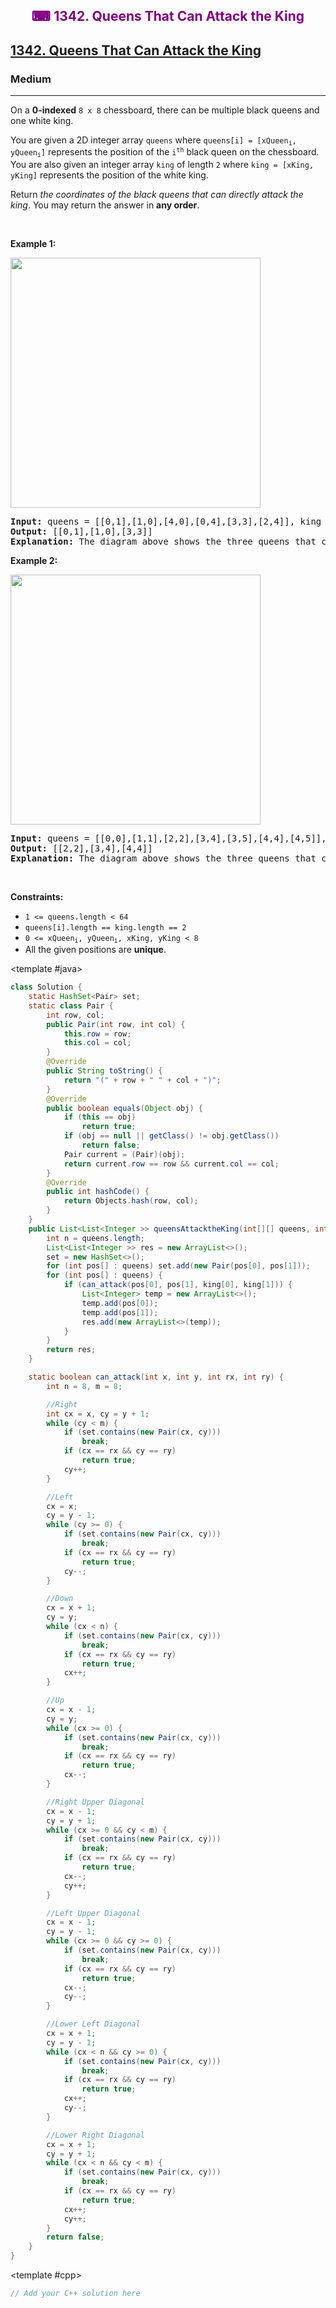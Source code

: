 <div align = "center">
<h style = "margin-bottom: 0px; margin-top: 0px; color : purple;" align = "center" class = "header">

## ⌨ 1342. Queens That Can Attack the King

</h>
</div>

<h2><a href="https://leetcode.com/problems/queens-that-can-attack-the-king" target = "_blank">1342. Queens That Can Attack the King</a></h2><h3>Medium</h3><hr><p>On a <strong>0-indexed</strong> <code>8 x 8</code> chessboard, there can be multiple black queens and one white king.</p>

<p>You are given a 2D integer array <code>queens</code> where <code>queens[i] = [xQueen<sub>i</sub>, yQueen<sub>i</sub>]</code> represents the position of the <code>i<sup>th</sup></code> black queen on the chessboard. You are also given an integer array <code>king</code> of length <code>2</code> where <code>king = [xKing, yKing]</code> represents the position of the white king.</p>

<p>Return <em>the coordinates of the black queens that can directly attack the king</em>. You may return the answer in <strong>any order</strong>.</p>

<p>&nbsp;</p>
<p><strong class="example">Example 1:</strong></p>
<img alt="" src="https://assets.leetcode.com/uploads/2022/12/21/chess1.jpg" style="width: 400px; height: 400px;" />
<pre>
<strong>Input:</strong> queens = [[0,1],[1,0],[4,0],[0,4],[3,3],[2,4]], king = [0,0]
<strong>Output:</strong> [[0,1],[1,0],[3,3]]
<strong>Explanation:</strong> The diagram above shows the three queens that can directly attack the king and the three queens that cannot attack the king (i.e., marked with red dashes).
</pre>

<p><strong class="example">Example 2:</strong></p>
<img alt="" src="https://assets.leetcode.com/uploads/2022/12/21/chess2.jpg" style="width: 400px; height: 400px;" />
<pre>
<strong>Input:</strong> queens = [[0,0],[1,1],[2,2],[3,4],[3,5],[4,4],[4,5]], king = [3,3]
<strong>Output:</strong> [[2,2],[3,4],[4,4]]
<strong>Explanation:</strong> The diagram above shows the three queens that can directly attack the king and the three queens that cannot attack the king (i.e., marked with red dashes).
</pre>

<p>&nbsp;</p>
<p><strong>Constraints:</strong></p>

<ul>
	<li><code>1 &lt;= queens.length &lt; 64</code></li>
	<li><code>queens[i].length == king.length == 2</code></li>
	<li><code>0 &lt;= xQueen<sub>i</sub>, yQueen<sub>i</sub>, xKing, yKing &lt; 8</code></li>
	<li>All the given positions are <strong>unique</strong>.</li>
</ul>

<CodeTabs :languages="[ { name: 'C++', slot: 'cpp' }, { name: 'Java', slot: 'java' } ]">

<template #java>

```java
class Solution {
    static HashSet<Pair> set;
    static class Pair {
        int row, col;
        public Pair(int row, int col) {
            this.row = row;
            this.col = col;
        }
        @Override
        public String toString() {
            return "(" + row + " " + col + ")";
        }
        @Override
        public boolean equals(Object obj) {
            if (this == obj)
                return true;
            if (obj == null || getClass() != obj.getClass())
                return false;
            Pair current = (Pair)(obj);
            return current.row == row && current.col == col;
        }
        @Override
        public int hashCode() {
            return Objects.hash(row, col);
        }
    }
    public List<List<Integer >> queensAttacktheKing(int[][] queens, int[] king) {
        int n = queens.length;
        List<List<Integer >> res = new ArrayList<>();
        set = new HashSet<>();
        for (int pos[] : queens) set.add(new Pair(pos[0], pos[1]));
        for (int pos[] : queens) {
            if (can_attack(pos[0], pos[1], king[0], king[1])) {
                List<Integer> temp = new ArrayList<>();
                temp.add(pos[0]);
                temp.add(pos[1]);
                res.add(new ArrayList<>(temp));
            }
        }
        return res;
    }

    static boolean can_attack(int x, int y, int rx, int ry) {
        int n = 8, m = 8;

        //Right
        int cx = x, cy = y + 1;
        while (cy < m) {
            if (set.contains(new Pair(cx, cy)))
                break;
            if (cx == rx && cy == ry)
                return true;
            cy++;
        }

        //Left
        cx = x;
        cy = y - 1;
        while (cy >= 0) {
            if (set.contains(new Pair(cx, cy)))
                break;
            if (cx == rx && cy == ry)
                return true;
            cy--;
        }

        //Down
        cx = x + 1;
        cy = y;
        while (cx < n) {
            if (set.contains(new Pair(cx, cy)))
                break;
            if (cx == rx && cy == ry)
                return true;
            cx++;
        }

        //Up
        cx = x - 1;
        cy = y;
        while (cx >= 0) {
            if (set.contains(new Pair(cx, cy)))
                break;
            if (cx == rx && cy == ry)
                return true;
            cx--;
        }

        //Right Upper Diagonal
        cx = x - 1;
        cy = y + 1;
        while (cx >= 0 && cy < m) {
            if (set.contains(new Pair(cx, cy)))
                break;
            if (cx == rx && cy == ry)
                return true;
            cx--;
            cy++;
        }

        //Left Upper Diagonal
        cx = x - 1;
        cy = y - 1;
        while (cx >= 0 && cy >= 0) {
            if (set.contains(new Pair(cx, cy)))
                break;
            if (cx == rx && cy == ry)
                return true;
            cx--;
            cy--;
        }

        //Lower Left Diagonal
        cx = x + 1;
        cy = y - 1;
        while (cx < n && cy >= 0) {
            if (set.contains(new Pair(cx, cy)))
                break;
            if (cx == rx && cy == ry)
                return true;
            cx++;
            cy--;
        }

        //Lower Right Diagonal
        cx = x + 1;
        cy = y + 1;
        while (cx < n && cy < m) {
            if (set.contains(new Pair(cx, cy)))
                break;
            if (cx == rx && cy == ry)
                return true;
            cx++;
            cy++;
        }
        return false;
    }
}
```

</template>

<template #cpp>

```cpp
// Add your C++ solution here
```

</template>

</CodeTabs>
